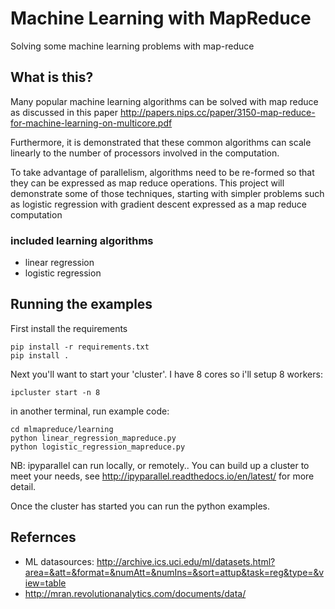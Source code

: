 # Machine Learning with MapReduce

Solving some machine learning problems with map-reduce

## What is this?
Many popular machine learning algorithms can be solved with map reduce as discussed in this paper http://papers.nips.cc/paper/3150-map-reduce-for-machine-learning-on-multicore.pdf

Furthermore, it is demonstrated that these common algorithms can scale linearly to the number of processors involved in the computation.

To take advantage of parallelism, algorithms need to be re-formed so that they can be expressed as map reduce operations. This project will demonstrate some of those techniques, starting with simpler problems such as logistic regression with gradient descent expressed as a map reduce computation

### included learning algorithms
* linear regression
* logistic regression


## Running the examples
First install the requirements
```
pip install -r requirements.txt
pip install .
```
Next you'll want to start your 'cluster'. I have 8 cores so i'll setup 8 workers:
```
ipcluster start -n 8
```
in another terminal, run example code:
```
cd mlmapreduce/learning
python linear_regression_mapreduce.py
python logistic_regression_mapreduce.py
```

NB: ipyparallel can run locally, or remotely.. You can build up a cluster to meet your needs, see http://ipyparallel.readthedocs.io/en/latest/ for more detail.

Once the cluster has started you can run the python examples.

## Refernces
* ML datasources: http://archive.ics.uci.edu/ml/datasets.html?area=&att=&format=&numAtt=&numIns=&sort=attup&task=reg&type=&view=table
* http://mran.revolutionanalytics.com/documents/data/
